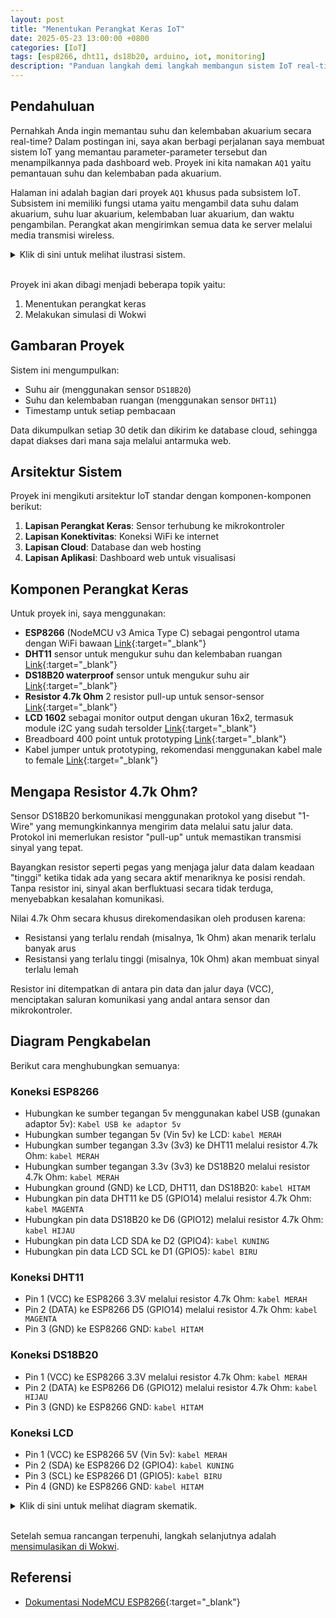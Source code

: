 ```yaml
---
layout: post
title: "Menentukan Perangkat Keras IoT"
date: 2025-05-23 13:00:00 +0800
categories: [IoT]
tags: [esp8266, dht11, ds18b20, arduino, iot, monitoring]
description: "Panduan langkah demi langkah membangun sistem IoT real-time untuk memantau suhu dan kelembaban akuarium Anda, khusus pada bagian ini adalah untuk menentukan perangkat keras yang akan digunakan."
---
```


## Pendahuluan

Pernahkah Anda ingin memantau suhu dan kelembaban akuarium secara real-time? Dalam postingan ini, saya akan berbagi perjalanan saya membuat sistem IoT yang memantau parameter-parameter tersebut dan menampilkannya pada dashboard web. Proyek ini kita namakan `AQ1` yaitu pemantauan suhu dan kelembaban pada akuarium.

Halaman ini adalah bagian dari proyek `AQ1` khusus pada subsistem IoT. Subsistem ini memiliki fungsi utama yaitu mengambil data suhu dalam akuarium, suhu luar akuarium, kelembaban luar akuarium, dan waktu pengambilan. Perangkat akan mengirimkan semua data ke server melalui media transmisi wireless.

<section class="details">
<details>
  <summary>Klik di sini untuk melihat ilustrasi sistem.</summary>
  
  <img alt="output" src="1SB0dHQb4kS_Qw5DdKjBNhzNCbvP1dHVx"/>

</details>
</section>

<br>

Proyek ini akan dibagi menjadi beberapa topik yaitu:

1. Menentukan perangkat keras
2. Melakukan simulasi di Wokwi

## Gambaran Proyek

Sistem ini mengumpulkan:

- Suhu air (menggunakan sensor `DS18B20`)
- Suhu dan kelembaban ruangan (menggunakan sensor `DHT11`)
- Timestamp untuk setiap pembacaan

Data dikumpulkan setiap 30 detik dan dikirim ke database cloud, sehingga dapat diakses dari mana saja melalui antarmuka web.

## Arsitektur Sistem

Proyek ini mengikuti arsitektur IoT standar dengan komponen-komponen berikut:

1. **Lapisan Perangkat Keras**: Sensor terhubung ke mikrokontroler
2. **Lapisan Konektivitas**: Koneksi WiFi ke internet
3. **Lapisan Cloud**: Database dan web hosting
4. **Lapisan Aplikasi**: Dashboard web untuk visualisasi

## Komponen Perangkat Keras

Untuk proyek ini, saya menggunakan:

- **ESP8266** (NodeMCU v3 Amica Type C) sebagai pengontrol utama dengan WiFi bawaan [Link](https://id.shp.ee/oTK9G8f){:target="_blank"}
- **DHT11** sensor untuk mengukur suhu dan kelembaban ruangan [Link](https://id.shp.ee/21CAyPk){:target="_blank"}
- **DS18B20 waterproof** sensor untuk mengukur suhu air [Link](https://id.shp.ee/YXFuQdJ){:target="_blank"}
- **Resistor 4.7k Ohm** 2 resistor pull-up untuk sensor-sensor [Link](https://id.shp.ee/GaZSBAG){:target="_blank"}
- **LCD 1602** sebagai monitor output dengan ukuran 16x2, termasuk module i2C yang sudah tersolder [Link](https://id.shp.ee/1ncfa3o){:target="_blank"}
- Breadboard 400 point untuk prototyping [Link](https://id.shp.ee/cK2DsDY){:target="_blank"}
- Kabel jumper untuk prototyping, rekomendasi menggunakan kabel male to female [Link](https://id.shp.ee/izo9t2m){:target="_blank"}

## Mengapa Resistor 4.7k Ohm?

Sensor DS18B20 berkomunikasi menggunakan protokol yang disebut "1-Wire" yang memungkinkannya mengirim data melalui satu jalur data. Protokol ini memerlukan resistor "pull-up" untuk memastikan transmisi sinyal yang tepat.

Bayangkan resistor seperti pegas yang menjaga jalur data dalam keadaan "tinggi" ketika tidak ada yang secara aktif menariknya ke posisi rendah. Tanpa resistor ini, sinyal akan berfluktuasi secara tidak terduga, menyebabkan kesalahan komunikasi.

Nilai 4.7k Ohm secara khusus direkomendasikan oleh produsen karena:

- Resistansi yang terlalu rendah (misalnya, 1k Ohm) akan menarik terlalu banyak arus
- Resistansi yang terlalu tinggi (misalnya, 10k Ohm) akan membuat sinyal terlalu lemah

Resistor ini ditempatkan di antara pin data dan jalur daya (VCC), menciptakan saluran komunikasi yang andal antara sensor dan mikrokontroler.

## Diagram Pengkabelan

Berikut cara menghubungkan semuanya:

### Koneksi ESP8266

- Hubungkan ke sumber tegangan 5v menggunakan kabel USB (gunakan adaptor 5v): `Kabel USB ke adaptor 5v`
- Hubungkan sumber tegangan 5v (Vin 5v) ke LCD: `kabel MERAH`
- Hubungkan sumber tegangan 3.3v (3v3) ke DHT11 melalui resistor 4.7k Ohm: `kabel MERAH`
- Hubungkan sumber tegangan 3.3v (3v3) ke DS18B20 melalui resistor 4.7k Ohm: `kabel MERAH`
- Hubungkan ground (GND) ke LCD, DHT11, dan DS18B20: `kabel HITAM`
- Hubungkan pin data DHT11 ke D5 (GPIO14) melalui resistor 4.7k Ohm: `kabel MAGENTA`
- Hubungkan pin data DS18B20 ke D6 (GPIO12) melalui resistor 4.7k Ohm: `kabel HIJAU`
- Hubungkan pin data LCD SDA ke D2 (GPIO4): `kabel KUNING`
- Hubungkan pin data LCD SCL ke D1 (GPIO5): `kabel BIRU`

### Koneksi DHT11

- Pin 1 (VCC) ke ESP8266 3.3V melalui resistor 4.7k Ohm: `kabel MERAH`
- Pin 2 (DATA) ke ESP8266 D5 (GPIO14) melalui resistor 4.7k Ohm: `kabel MAGENTA`
- Pin 3 (GND) ke ESP8266 GND: `kabel HITAM`

### Koneksi DS18B20

- Pin 1 (VCC) ke ESP8266 3.3V melalui resistor 4.7k Ohm: `kabel MERAH`
- Pin 2 (DATA) ke ESP8266 D6 (GPIO12) melalui resistor 4.7k Ohm: `kabel HIJAU`
- Pin 3 (GND) ke ESP8266 GND: `kabel HITAM`

### Koneksi LCD

- Pin 1 (VCC) ke ESP8266 5V (Vin 5v): `kabel MERAH`
- Pin 2 (SDA) ke ESP8266 D2 (GPIO4): `kabel KUNING`
- Pin 3 (SCL) ke ESP8266 D1 (GPIO5): `kabel BIRU`
- Pin 4 (GND) ke ESP8266 GND: `kabel HITAM`

<section class="details">
<details>
  <summary>Klik di sini untuk melihat diagram skematik.</summary>

  <img alt="output" src="1S7QCrEv74cECJDLS4Mq-PbtsAzVKlQK9"/>

</details>
</section>

<br>

Setelah semua rancangan terpenuhi, langkah selanjutnya adalah [mensimulasikan di Wokwi](/posts/subsistem-iot-akuarium-bagian-2/).

## Referensi

- [Dokumentasi NodeMCU ESP8266](https://www.make-it.ca/nodemcu-details-specifications/){:target="_blank"}
